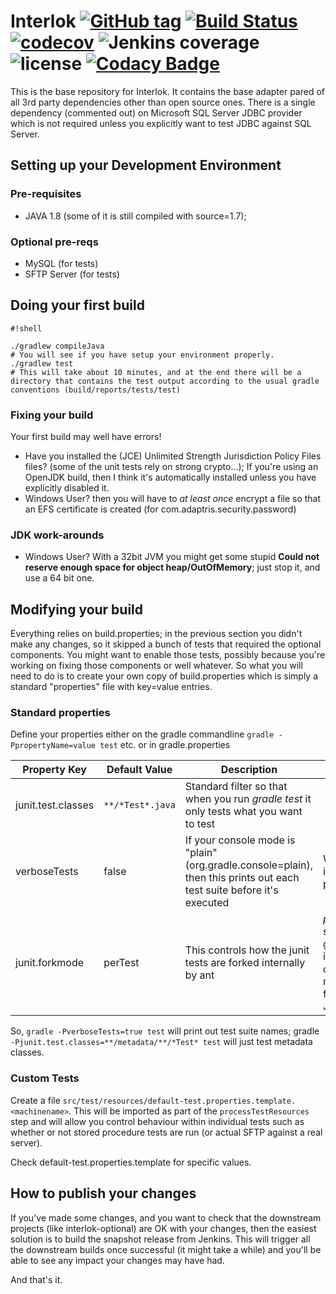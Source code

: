 # Interlok [![GitHub tag](https://img.shields.io/github/tag/adaptris/interlok.svg)]() [![Build Status](https://travis-ci.org/adaptris/interlok.svg?branch=develop)](https://travis-ci.org/adaptris/interlok) [![codecov](https://codecov.io/gh/adaptris/interlok/branch/develop/graph/badge.svg)](https://codecov.io/gh/adaptris/interlok) ![Jenkins coverage](https://img.shields.io/jenkins/t/https/development.adaptris.net/jenkins/job/Interlok.svg) ![license](https://img.shields.io/github/license/adaptris/interlok.svg) [![Codacy Badge](https://api.codacy.com/project/badge/Grade/cb4f8668396647adabe4cf82a5cec427)](https://www.codacy.com/app/adaptris/interlok?utm_source=github.com&amp;utm_medium=referral&amp;utm_content=adaptris/interlok&amp;utm_campaign=Badge_Grade)

This is the base repository for Interlok. It contains the base adapter pared of all 3rd party dependencies other than open source ones. There is a single dependency (commented out) on Microsoft SQL Server JDBC provider which is not required unless you explicitly want to test JDBC against SQL Server.

## Setting up your Development Environment ##

### Pre-requisites ###

* JAVA 1.8 (some of it is still compiled with source=1.7);

### Optional pre-reqs ###

* MySQL (for tests)
* SFTP Server (for tests)

## Doing your first build ##


```
#!shell

./gradlew compileJava
# You will see if you have setup your environment properly.
./gradlew test
# This will take about 10 minutes, and at the end there will be a directory that contains the test output according to the usual gradle conventions (build/reports/tests/test)
```
### Fixing your build ###

Your first build may well have errors!

* Have you installed the (JCE) Unlimited Strength Jurisdiction Policy Files files? (some of the unit tests rely on strong crypto...); If you're using an OpenJDK build, then I think it's automatically installed unless you have explicitly disabled it.
* Windows User? then you will have to *at least once* encrypt a file so that an EFS certificate is created (for com.adaptris.security.password)

### JDK work-arounds ###

* Windows User? With a 32bit JVM you might get some stupid __Could not reserve enough space for object heap/OutOfMemory__; just stop it, and use a 64 bit one.

## Modifying your build ##

Everything relies on build.properties; in the previous section you didn't make any changes, so it skipped a bunch of tests that required the optional components. You might want to enable those tests, possibly because you're working on fixing those components or well whatever. So what you will need to do is to create your own copy of build.properties which is simply a standard "properties" file with key=value entries.

### Standard properties ###

Define your properties either on the gradle commandline `gradle -PpropertyName=value test` etc. or in gradle.properties

Property Key | Default Value | Description | Notes
------------ | ------------- | ----------- | -----
junit.test.classes|```**/*Test*.java```|Standard filter so that when you run _gradle test_ it only tests what you want to test ||
verboseTests|false|If your console mode is "plain" (org.gradle.console=plain), then this prints out each test suite before it's executed|WinGit : it is probably plain|
junit.forkmode|perTest|This controls how the junit tests are forked internally by ant|_perTest_ is slow, but guarantees isolation, _once_ means we fork the JVM once

So, `gradle -PverboseTests=true test` will print out test suite names; gradle `-Pjunit.test.classes=**/metadata/**/*Test* test` will just test metadata classes.

### Custom Tests

Create a file `src/test/resources/default-test.properties.template.<machinename>`. This will be imported as part of the `processTestResources` step and will allow you control behaviour within individual tests such as whether or not stored procedure tests are run (or actual SFTP against a real server).

Check default-test.properties.template for specific values.

## How to publish your changes ##

If you've made some changes, and you want to check that the downstream projects (like interlok-optional) are OK with your changes, then the easiest solution is to build the snapshot release from Jenkins. This will trigger all the downstream builds once successful (it might take a while) and you'll be able to see any impact your changes may have had.


And that's it.
